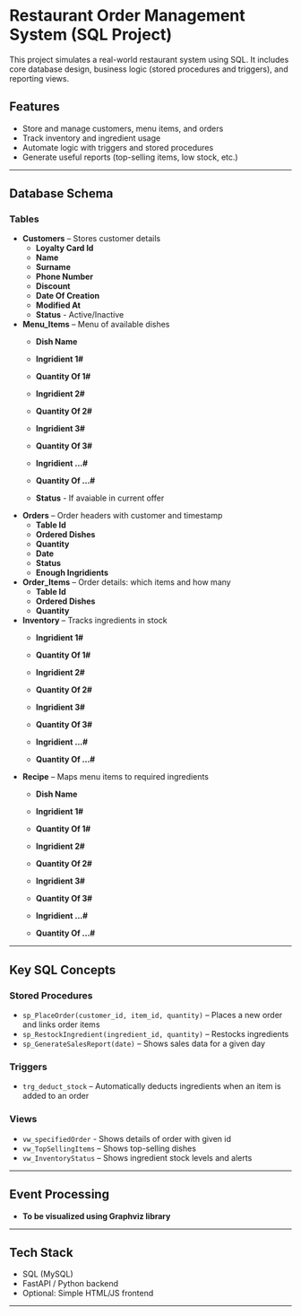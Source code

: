 # Restaurant Order Management System (SQL Project)

This project simulates a real-world restaurant system using SQL. It includes core database design, business logic (stored procedures and triggers), and reporting views.

## Features

- Store and manage customers, menu items, and orders
- Track inventory and ingredient usage
- Automate logic with triggers and stored procedures
- Generate useful reports (top-selling items, low stock, etc.)

---

## Database Schema

### Tables

- **Customers** – Stores customer details  
  - **Loyalty Card Id**
  - **Name**
  - **Surname**
  - **Phone Number**
  - **Discount**
  - **Date Of Creation**
  - **Modified At**
  - **Status** - Active/Inactive
- **Menu_Items** – Menu of available dishes  
  - **Dish Name**
  - **Ingridient 1#**
  - **Quantity Of 1#**

  - **Ingridient 2#**
  - **Quantity Of 2#**

  - **Ingridient 3#**
  - **Quantity Of 3#**

  - **Ingridient ...#**
  - **Quantity Of ...#**

  - **Status** - If avaiable in current offer
- **Orders** – Order headers with customer and timestamp
  - **Table Id** 
  - **Ordered Dishes**
  - **Quantity**
  - **Date**
  - **Status**
  - **Enough Ingridients**
- **Order_Items** – Order details: which items and how many 
  - **Table Id** 
  - **Ordered Dishes**
  - **Quantity**
- **Inventory** – Tracks ingredients in stock
  - **Ingridient 1#**
  - **Quantity Of 1#**

  - **Ingridient 2#**
  - **Quantity Of 2#**

  - **Ingridient 3#**
  - **Quantity Of 3#**

  - **Ingridient ...#**
  - **Quantity Of ...#**
- **Recipe** – Maps menu items to required ingredients
  - **Dish Name**
  - **Ingridient 1#**
  - **Quantity Of 1#**

  - **Ingridient 2#**
  - **Quantity Of 2#**

  - **Ingridient 3#**
  - **Quantity Of 3#**

  - **Ingridient ...#**
  - **Quantity Of ...#**

---

## Key SQL Concepts

### Stored Procedures
- `sp_PlaceOrder(customer_id, item_id, quantity)` – Places a new order and links order items
- `sp_RestockIngredient(ingredient_id, quantity)` – Restocks ingredients
- `sp_GenerateSalesReport(date)` – Shows sales data for a given day

### Triggers
- `trg_deduct_stock` – Automatically deducts ingredients when an item is added to an order

### Views
- `vw_specifiedOrder` - Shows details of order with given id
- `vw_TopSellingItems` – Shows top-selling dishes
- `vw_InventoryStatus` – Shows ingredient stock levels and alerts

---

## Event Processing

- **To be visualized using Graphviz library**

---
  
## Tech Stack

- SQL (MySQL)
- FastAPI / Python backend
- Optional: Simple HTML/JS frontend 

---
